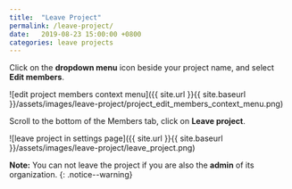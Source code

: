 ```yaml
---
title:  "Leave Project"
permalink: /leave-project/
date:   2019-08-23 15:00:00 +0800
categories: leave projects
---
```

Click on the **dropdown menu** icon beside your project name, and select **Edit members**.

![edit project members context menu]({{ site.url }}{{ site.baseurl }}/assets/images/leave-project/project_edit_members_context_menu.png)

Scroll to the bottom of the Members tab, click on **Leave project**.

![leave project in settings page]({{ site.url }}{{ site.baseurl }}/assets/images/leave-project/leave_project.png)



**Note:** You can not leave the project if you are also the **admin** of its organization.
{: .notice--warning}
